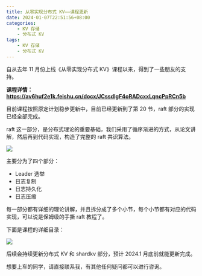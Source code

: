 ```yaml
---
title: 从零实现分布式 KV——课程更新
date: 2024-01-07T22:51:56+08:00
categories:
    - KV 存储
    - 分布式 KV
tags:
    - KV 存储
    - 分布式 KV
---
```


自从去年 11 月份上线《从零实现分布式 KV》课程以来，得到了一些朋友的支持。

**课程详情：https://av6huf2e1k.feishu.cn/docx/JCssdlgF4oRADcxxLqncPpRCn5b**

目前课程按照原定计划稳步更新中，目前已经更新到了第 20 节，raft 部分的实现已经全部完成。

raft 这一部分，是分布式理论的重要基础，我们采用了循序渐进的方式，从论文讲解，然后再到代码实现，构造了完整的 raft 共识算法。

![](https://pic4.zhimg.com/80/v2-743b7c7c301e1f4eeff38eb8a4267f6b_1440w.webp)

主要分为了四个部分：
* Leader 选举
* 日志复制
* 日志持久化
* 日志压缩

每一部分都有详细的理论讲解，并且拆分成了多个小节，每个小节都有对应的代码实现，可以说是保姆级的手撕 raft 教程了。

下面是课程的详细目录：

![](https://pic4.zhimg.com/80/v2-7364bbc9d561708ccb3be7a3966a4573_1440w.webp)

后续会持续更新分布式 KV 和 shardkv 部分，预计 2024.1 月底前就能更新完成。

想要上车的同学，请直接联系我，有其他任何疑问都可以进行咨询。